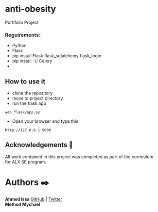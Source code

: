# anti-obesity
Portifolio Project

### Reguirements:
- Python
- Flask
- pip install Flask flask_sqlalchemy flask_login
- pip install -U Celery
- 

## How to use it
- clone the repository
- move to project directory
- run the flask app   
```
web_flask/app.py 
```

- Open your browser and type this   
```
http://127.0.0.1:5000
```

## Acknowledgements :pray:

All work contained in this project was completed as part of the curriculum for ALX SE program.

# Authors :black_nib:

**Ahmed Issa** [GitHub](https://github.com/Ahmed-Is3a) | [Twitter](https://twitter.com/ahmedissa0011)  
**Method**
**Mychael**
